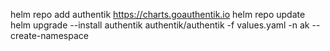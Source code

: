 helm repo add authentik https://charts.goauthentik.io
helm repo update
helm upgrade --install authentik authentik/authentik -f values.yaml -n ak --create-namespace

